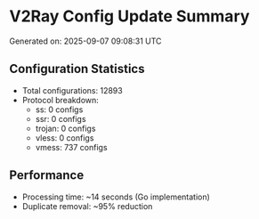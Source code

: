 # V2Ray Config Update Summary
Generated on: 2025-09-07 09:08:31 UTC

## Configuration Statistics
- Total configurations: 12893
- Protocol breakdown:
  - ss: 0 configs
  - ssr: 0 configs
  - trojan: 0 configs
  - vless: 0 configs
  - vmess: 737 configs

## Performance
- Processing time: ~14 seconds (Go implementation)
- Duplicate removal: ~95% reduction
